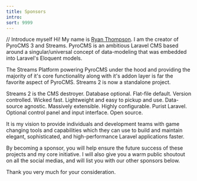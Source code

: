 ```yaml
---
title: Sponsors
intro: 
sort: 9999
---
```


// Introduce myself
Hi! My name is [Ryan Thompson](https://ryanthepyro.com/). I am the creator of PyroCMS 3 and Streams. PyroCMS is an ambitious Laravel CMS based around a singular/universal concept of data-modeling that was embedded into Laravel's Eloquent models.

The Streams Platform powering PyroCMS under the hood and providing the majority of it's core functionality along with it's addon layer is far the favorite aspect of PyroCMS. Streams 2 is now a standalone project.

Streams 2 is the CMS destroyer. Database optional. Flat-file default. Version controlled. Wicked fast. Lightweight and easy to pickup and use. Data-source agnostic. Massively extensible. Highly configurable. Purist Laravel. Optional control panel and input interface. Open source.

It is my vision to provide individuals and development teams with game changing tools and capabilities which they can use to build and maintain elegant, sophisticated, and high-performance Laravel applications faster.

By becoming a sponsor, you will help ensure the future success of these projects and my core initiative. I will also give you a warm public shoutout on all the social medias, and will list you with our other sponsors below.

Thank you very much for your consideration.
